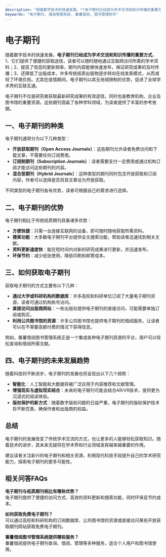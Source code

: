 ```yaml
---
description: "随着数字技术的快速发展，**电子期刊已经成为学术交流和知识传播的重要方式**。1、它们提供了便捷的获取途径，读者可以随时随地通过互联网访问所需的学术资料；2、提高了信息的更新频率，期刊内容能够快速发布，保证研究成果的及时传播；3、还降低了出版成本，许多传统纸质出版物逐步转向在线发表模式，从而减轻了环境负担。尤其在疫情期间，电子期刊以其无地域限制的优势，促进了全球学术界的互联互通。"
keywords: "电子期刊, 借阅管理系统, 番薯借阅, 图书管理软件"
---
```

# 电子期刊

随着数字技术的快速发展，**电子期刊已经成为学术交流和知识传播的重要方式**。1、它们提供了便捷的获取途径，读者可以随时随地通过互联网访问所需的学术资料；2、提高了信息的更新频率，期刊内容能够快速发布，保证研究成果的及时传播；3、还降低了出版成本，许多传统纸质出版物逐步转向在线发表模式，从而减轻了环境负担。尤其在疫情期间，电子期刊以其无地域限制的优势，促进了全球学术界的互联互通。

电子期刊不仅是研究者获取最新研究成果的有效途径，同时也是教育机构、企业及图书馆的重要资源。这些期刊涵盖了各种学科领域，为读者提供了丰富的参考依据。

## 一、电子期刊的种类

电子期刊通常分为以下几种类型：

- **开放获取期刊（Open Access Journals）**：这些期刊允许读者免费访问和下载文章，不需要任何订阅费用。
- **订阅制期刊（Subscription Journals）**：读者需要支付一定费用或通过机构订阅才能访问这些期刊的内容。
- **混合型期刊（Hybrid Journals）**：这种类型的期刊同时包含开放获取和订阅内容，作者可以选择是否将其文章设为开放获取。
  
不同类型的电子期刊各有优势，读者可根据自己的需求进行选择。

## 二、电子期刊的优势

电子期刊相比于传统纸质期刊具备诸多优势：

- **方便快捷**：只需一台连接互联网的设备，即可随时随地获取所需资料。
- **搜索功能**：大多数电子期刊平台提供全文搜索功能，帮助读者迅速找到相关文献。
- **资料更新速度快**：能在短时间内对新的研究成果进行更新，并迅速发布。
- **环保节约**：减少纸张使用，降低印刷和邮寄成本。

## 三、如何获取电子期刊

获取电子期刊的方式主要有以下几种：

- **通过大学或科研机构的数据库**：许多高校和科研单位订阅了大量电子期刊资源，读者可通过机构账号访问。
- **直接访问出版商网站**：一些出版社提供电子期刊的直接访问，可能需要单独订阅或购买。
- **利用公共图书馆的资源**：许多公共图书馆也提供电子期刊的借阅服务，让读者可以在不需要高额付费的情况下获得信息。

例如，番薯借阅图书管理系统正是一个集成各种电子期刊资源的平台，用户可以轻松查询和借阅所需文献。

## 四、电子期刊的未来发展趋势

随着科技的不断进步，电子期刊的发展也将呈现出以下几个趋势：

- **智能化**：人工智能和大数据将被广泛应用于内容推荐和文献管理。
- **增强现实与虚拟现实结合**：未来的电子期刊可能会结合AR/VR技术，提供更为沉浸式的阅读体验。
- **版权保护的新方式**：随着数字版权问题的日益严重，电子期刊的版权保护技术将不断完善，确保作者和出版商的权益。

## 总结

电子期刊的发展改变了传统学术交流的方式，也让更多的人能够轻松获取知识。随着技术的进步，其未来无疑将在学术界和行业领域发挥越来越重要的作用。

建议读者关注新兴的电子期刊和相关资源，利用现代科技手段提升自己的学术研究能力，探索电子期刊的更多可能性。

## 相关问答FAQs

**电子期刊与纸质期刊相比有哪些优势？**  
电子期刊提供了便捷的访问方式、高效的资料更新和搜索功能，同时环保且节约成本。

**如何获取免费电子期刊？**  
可以通过高校和科研机构的订阅数据库、公共图书馆的资源或直接访问某些开放获取期刊网站获取免费电子期刊。

**番薯借阅图书管理系统提供哪些服务？**  
番薯借阅提供电子期刊查询、借阅、管理等多种服务，适合个人用户和图书馆使用。
